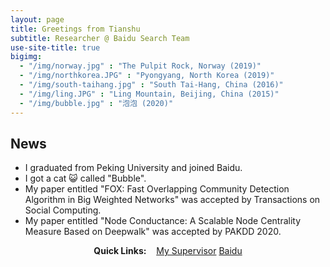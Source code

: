 ```yaml
---
layout: page
title: Greetings from Tianshu
subtitle: Researcher @ Baidu Search Team
use-site-title: true
bigimg:
  - "/img/norway.jpg" : "The Pulpit Rock, Norway (2019)"
  - "/img/northkorea.JPG" : "Pyongyang, North Korea (2019)"
  - "/img/south-taihang.jpg" : "South Tai-Hang, China (2016)"
  - "/img/ling.JPG" : "Ling Mountain, Beijing, China (2015)"
  - "/img/bubble.jpg" : "泡泡 (2020)"
---
```

## News
- I graduated from Peking University and joined Baidu.
- I got a cat  :smiley_cat:  called "Bubble".
- My paper entitled "FOX: Fast Overlapping Community Detection Algorithm in Big Weighted Networks" was accepted by Transactions on Social Computing.
- My paper entitled "Node Conductance: A Scalable Node Centrality Measure Based on Deepwalk" was accepted by PAKDD 2020.

<div style="text-align:center">
<strong>Quick Links:</strong> &nbsp;&nbsp; 
<a href="http://www.cis.pku.edu.cn/info/1084/1273.htm" role="button" class="btn btn-primary">My Supervisor</a> 
<a href="https://www.baidu.com/" role="button" class="btn btn-primary">Baidu</a> 
</div>